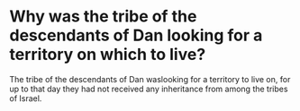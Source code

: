 # Why was the tribe of the descendants of Dan looking for a territory on which to live?

The tribe of the descendants of Dan waslooking for a territory to live on, for up to that day they had not received any inheritance from among the tribes of Israel.
